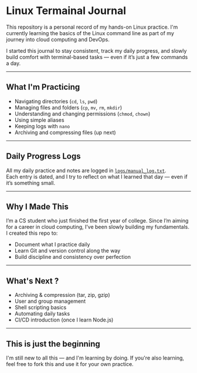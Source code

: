 # Linux Termainal Journal
This repository is a personal record of my hands-on Linux practice. I'm currently learning the basics of the Linux command line as part of my journey into cloud computing and DevOps.

I started this journal to stay consistent, track my daily progress, and slowly build comfort with terminal-based tasks — even if it’s just a few commands a day.

---

## What I'm Practicing
- Navigating directories (`cd`, `ls`, `pwd`)
- Managing files and folders (`cp`, `mv`, `rm`, `mkdir`)
- Understanding and changing permissions (`chmod`, `chown`)
- Using simple aliases
- Keeping logs with `nano`
- Archiving and compressing files (up next)

---

## Daily Progress Logs
All my daily practice and notes are logged in [`logs/manual_log.txt`](logs/manual_log.txt).  
Each entry is dated, and I try to reflect on what I learned that day — even if it’s something small.

---

## Why I Made This
I’m a CS student who just finished the first year of college. Since I’m aiming for a career in cloud computing, I’ve been slowly building my fundamentals. I created this repo to:

- Document what I practice daily
- Learn Git and version control along the way
- Build discipline and consistency over perfection

---

## What's Next ?
- Archiving & compression (tar, zip, gzip)
- User and group management
- Shell scripting basics
- Automating daily tasks
- CI/CD introduction (once I learn Node.js)

---

## This is just the beginning
I'm still new to all this — and I'm learning by doing. If you're also learning, feel free to fork this and use it for your own practice.

